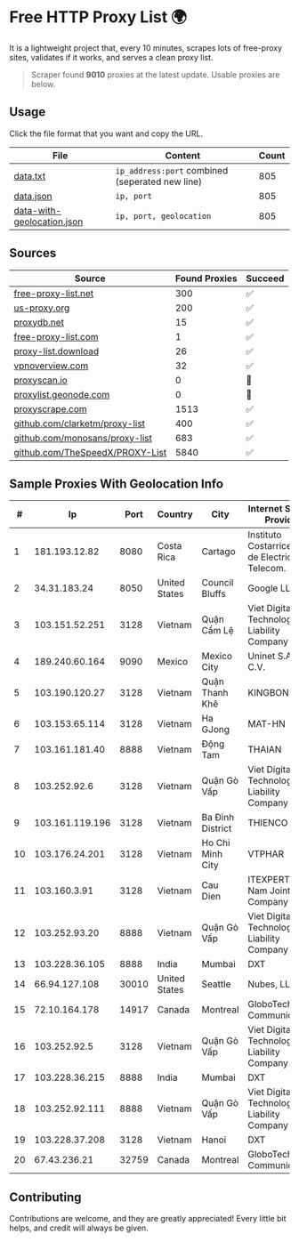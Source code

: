 
# Free HTTP Proxy List 🌍

It is a lightweight project that, every 10 minutes, scrapes lots of free-proxy sites, validates if it works, and serves a clean proxy list.


> Scraper found **9010** proxies at the latest update. Usable proxies are below.

## Usage

Click the file format that you want and copy the URL.


|File|Content|Count|
|----|-------|-----|
|[data.txt](https://raw.githubusercontent.com/themiralay/Proxy-List-World/master/data.txt)|`ip_address:port` combined (seperated new line)|805|
|[data.json](https://raw.githubusercontent.com/themiralay/Proxy-List-World/master/data.json)|`ip, port`|805|
|[data-with-geolocation.json](https://raw.githubusercontent.com/themiralay/Proxy-List-World/master/data-with-geolocation.json)|`ip, port, geolocation`|805|

## Sources

|Source|Found Proxies|Succeed|
|------|-------------|-------|
|[free-proxy-list.net](https://free-proxy-list.net)|300|✅|
|[us-proxy.org](https://www.us-proxy.org)|200|✅|
|[proxydb.net](http://proxydb.net)|15|✅|
|[free-proxy-list.com](https://free-proxy-list.com/?page=&port=&type%5B%5D=http&type%5B%5D=https&up_time=0&search=Search)|1|✅|
|[proxy-list.download](https://www.proxy-list.download/HTTP)|26|✅|
|[vpnoverview.com](https://vpnoverview.com/privacy/anonymous-browsing/free-proxy-servers)|32|✅|
|[proxyscan.io](https://www.proxyscan.io)|0|🚫|
|[proxylist.geonode.com](https://proxylist.geonode.com/api/proxy-list?limit=300&page=1&sort_by=lastChecked&sort_type=desc&protocols=http,https)|0|🚫|
|[proxyscrape.com](https://api.proxyscrape.com/v2/?request=displayproxies&protocol=http&timeout=10000&country=all&ssl=all&anonymity=all)|1513|✅|
|[github.com/clarketm/proxy-list](https://raw.githubusercontent.com/clarketm/proxy-list/master/proxy-list-raw.txt)|400|✅|
|[github.com/monosans/proxy-list](https://raw.githubusercontent.com/monosans/proxy-list/main/proxies/http.txt)|683|✅|
|[github.com/TheSpeedX/PROXY-List](https://raw.githubusercontent.com/TheSpeedX/PROXY-List/master/http.txt)|5840|✅|


## Sample Proxies With Geolocation Info

|#|Ip|Port|Country|City|Internet Service Provider|
|-|--|----|-------|----|-------------------------|
|1|181.193.12.82|8080|Costa Rica|Cartago|Instituto Costarricense de Electricidad y Telecom.|
|2|34.31.183.24|8050|United States|Council Bluffs|Google LLC|
|3|103.151.52.251|3128|Vietnam|Quận Cẩm Lệ|Viet Digital Technology Liability Company|
|4|189.240.60.164|9090|Mexico|Mexico City|Uninet S.A. de C.V.|
|5|103.190.120.27|3128|Vietnam|Quận Thanh Khê|KINGBOND|
|6|103.153.65.114|3128|Vietnam|Ha GJong|MAT-HN|
|7|103.161.181.40|8888|Vietnam|Động Tam|THAIAN|
|8|103.252.92.6|3128|Vietnam|Quận Gò Vấp|Viet Digital Technology Liability Company|
|9|103.161.119.196|3128|Vietnam|Ba Đình District|THIENCO|
|10|103.176.24.201|3128|Vietnam|Ho Chi Minh City|VTPHAR|
|11|103.160.3.91|3128|Vietnam|Cau Dien|ITEXPERT Viet Nam Joint Stock Company|
|12|103.252.93.20|8888|Vietnam|Quận Gò Vấp|Viet Digital Technology Liability Company|
|13|103.228.36.105|8888|India|Mumbai|DXT|
|14|66.94.127.108|30010|United States|Seattle|Nubes, LLC|
|15|72.10.164.178|14917|Canada|Montreal|GloboTech Communications|
|16|103.252.92.5|3128|Vietnam|Quận Gò Vấp|Viet Digital Technology Liability Company|
|17|103.228.36.215|8888|India|Mumbai|DXT|
|18|103.252.92.111|8888|Vietnam|Quận Gò Vấp|Viet Digital Technology Liability Company|
|19|103.228.37.208|3128|Vietnam|Hanoi|DXT|
|20|67.43.236.21|32759|Canada|Montreal|GloboTech Communications|



## Contributing

Contributions are welcome, and they are greatly appreciated! Every
little bit helps, and credit will always be given.

